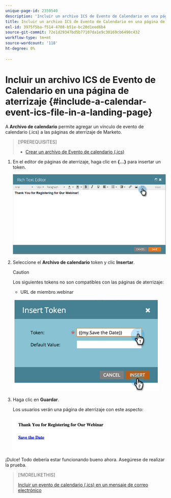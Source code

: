 ```yaml
---
unique-page-id: 2359540
description: 'Incluir un archivo ICS de Evento de Calendario en una página de aterrizaje: Documentos de Marketo: Documentación del producto'
title: Incluir un archivo ICS de Evento de Calendario en una página de aterrizaje
exl-id: 3975f5ba-f514-4708-b51e-bc20d1eed6b4
source-git-commit: 72e1d29347bd5b77107da1e9c30169cb6490c432
workflow-type: tm+mt
source-wordcount: '118'
ht-degree: 0%

---
```


# Incluir un archivo ICS de Evento de Calendario en una página de aterrizaje {#include-a-calendar-event-ics-file-in-a-landing-page}

A **Archivo de calendario** permite agregar un vínculo de evento de calendario (.ics) a las páginas de aterrizaje de Marketo.

>[!PREREQUISITES]
>
>* [Crear un archivo de Evento de calendario (.ics)](/help/marketo/product-docs/email-marketing/general/functions-in-the-editor/create-a-calendar-event-ics-file.md)


1. En el editor de páginas de aterrizaje, haga clic en **{...}** para insertar un token.

   ![](assets/image2015-7-8-17-3a51-3a29.png)

1. Seleccione el **Archivo de calendario** token y clic **Insertar**.

   >[!CAUTION]
   >
   >Los siguientes tokens no son compatibles con las páginas de aterrizaje:
   >
   >* URL de miembro.webinar


   ![](assets/image2015-1-6-16-3a31-3a28.png)

1. Haga clic en **Guardar**.

   Los usuarios verán una página de aterrizaje con este aspecto:

   ![](assets/image2015-1-6-16-3a42-3a51.png)

¡Dulce! Todo debería estar funcionando bueno ahora. Asegúrese de realizar la prueba.

>[!MORELIKETHIS]
>
>[Incluir un evento de calendario (.ics) en un mensaje de correo electrónico](/help/marketo/product-docs/email-marketing/general/functions-in-the-editor/include-a-calendar-event-ics-in-an-email.md)
